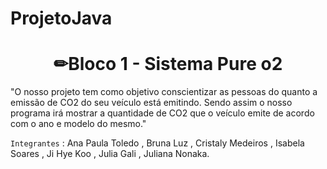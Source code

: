 # ProjetoJava
<h1 align="center"> ✏Bloco 1 - Sistema Pure o2 </h1>

"O nosso projeto tem como objetivo conscientizar as pessoas do quanto a emissão de CO2 do seu veículo está emitindo. 
Sendo assim o nosso programa irá mostrar a quantidade de CO2 que o veículo emite de acordo com o ano e modelo do mesmo."

`Integrantes` : Ana Paula Toledo
                , Bruna Luz
                , Cristaly Medeiros
                , Isabela Soares
                , Ji Hye Koo
                , Julia Gali
                , Juliana Nonaka.
